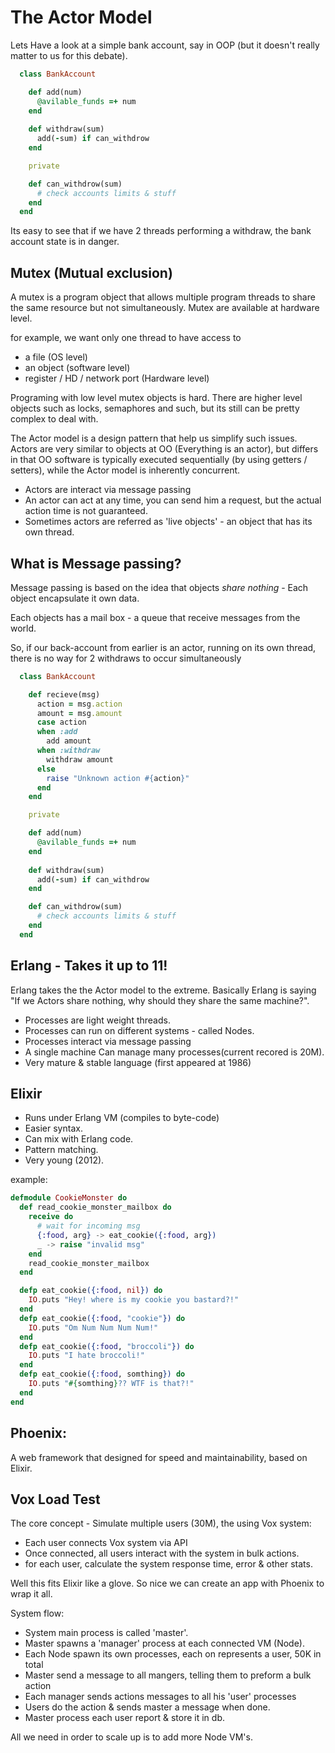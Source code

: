 The Actor Model
===============

Lets Have a look at a simple bank account, say in OOP (but it doesn't really matter to us for this debate).

```ruby
  class BankAccount

    def add(num)
      @avilable_funds =+ num
    end
    
    def withdraw(sum)
      add(-sum) if can_withdrow
    end

    private

    def can_withdrow(sum)
      # check accounts limits & stuff
    end
  end
```

Its easy to see that if we have 2 threads performing a withdraw, the bank account state is in danger.

Mutex (Mutual exclusion)
------------------------
A mutex is a program object that allows multiple program threads to share the same resource but not simultaneously. Mutex are available at hardware level.

for example, we want only one thread to have access to
 - a file (OS level)
 - an object (software level)
 - register / HD / network port (Hardware level)

Programing with low level mutex objects is hard. There are higher level objects such as locks, semaphores and such, but its still can be pretty complex to deal with.

The Actor model is a design pattern that help us simplify such issues. Actors are very similar to objects at OO (Everything is an actor), but differs in that OO software is typically executed sequentially (by using getters / setters), while the Actor model is inherently concurrent.

 - Actors are interact via message passing
 - An actor can act at any time, you can send him a request, but the actual action time is not guaranteed.
 - Sometimes actors are referred as 'live objects' - an object that has its own thread.

What is Message passing?
------------------------
Message passing is based on the idea that objects *share nothing* - Each object encapsulate it own data.

Each objects has a mail box - a queue that receive messages from the world.

So, if our back-account from earlier is an actor, running on its own thread, there is no way for 2 withdraws to occur simultaneously 

```ruby
  class BankAccount

    def recieve(msg)
      action = msg.action
      amount = msg.amount
      case action
      when :add
        add amount
      when :withdraw
        withdraw amount
      else
        raise "Unknown action #{action}"
      end
    end

    private

    def add(num)
      @avilable_funds =+ num
    end
    
    def withdraw(sum)
      add(-sum) if can_withdrow
    end

    def can_withdrow(sum)
      # check accounts limits & stuff
    end
  end
```

Erlang - Takes it up to 11!
----------------------------
Erlang takes the the Actor model to the extreme. Basically Erlang is saying "If we Actors share nothing, why should they share the same machine?".

 - Processes are light weight threads.
 - Processes can run on different systems - called Nodes.
 - Processes interact via message passing
 - A single machine Can manage many processes(current recored is 20M).
 - Very mature & stable language (first appeared at 1986)

Elixir
------
 - Runs under Erlang VM (compiles to byte-code)
 - Easier syntax.
 - Can mix with Erlang code.
 - Pattern matching.
 - Very young (2012).

example: 
```elixir
defmodule CookieMonster do
  def read_cookie_monster_mailbox do
    receive do
      # wait for incoming msg
      {:food, arg} -> eat_cookie({:food, arg})
      _ -> raise "invalid msg"
    end
    read_cookie_monster_mailbox
  end

  defp eat_cookie({:food, nil}) do
    IO.puts "Hey! where is my cookie you bastard?!"
  end
  defp eat_cookie({:food, "cookie"}) do
    IO.puts "Om Num Num Num Num!"
  end
  defp eat_cookie({:food, "broccoli"}) do
    IO.puts "I hate broccoli!"
  end
  defp eat_cookie({:food, somthing}) do
    IO.puts "#{somthing}?? WTF is that?!"
  end
end
```

Phoenix:
--------
A web framework that designed for speed and maintainability, based on Elixir.

Vox Load Test
-------------
The core concept - Simulate multiple users (30M), the using Vox system:
 - Each user connects Vox system via API
 - Once connected, all users interact with the system in bulk actions.
 - for each user, calculate the system response time, error & other stats.

Well this fits Elixir like a glove. So nice we can create an app with Phoenix to wrap it all.

System flow:
 - System main process is called 'master'.
 - Master spawns a 'manager' process at each connected VM (Node).
 - Each Node spawn its own processes, each on represents a user, 50K in total
 - Master send a message to all mangers, telling them to preform a bulk action
 - Each manager sends actions messages to all his 'user' processes
 - Users do the action & sends master a message when done.
 - Master process each user report & store it in db.

All we need in order to scale up is to add more Node VM's.





